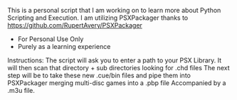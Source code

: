 This is a personal script that I am working on to learn more about Python Scripting and Execution.
I am utilizing PSXPackager thanks to https://github.com/RupertAvery/PSXPackager

- For Personal Use Only
- Purely as a learning experience

Instructions:
The script will ask you to enter a path to your PSX Library. 
It will then scan that directory + sub directories looking for .chd files
The next step will be to take these new .cue/bin files and pipe them into PSXPackager merging multi-disc games into a .pbp file
Accompanied by a .m3u file.
